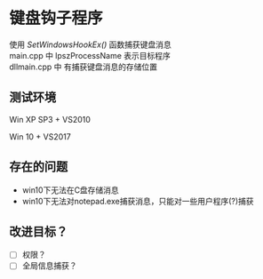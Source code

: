 # 键盘钩子程序
使用 *SetWindowsHookEx()* 函数捕获键盘消息  
main.cpp 中 lpszProcessName 表示目标程序  
dllmain.cpp 中 有捕获键盘消息的存储位置

## 测试环境
Win XP SP3 + VS2010

Win 10 + VS2017
## 存在的问题
- win10下无法在C盘存储消息
- win10下无法对notepad.exe捕获消息，只能对一些用户程序(?)捕获

## 改进目标？
- [ ] 权限？
- [ ] 全局信息捕获？